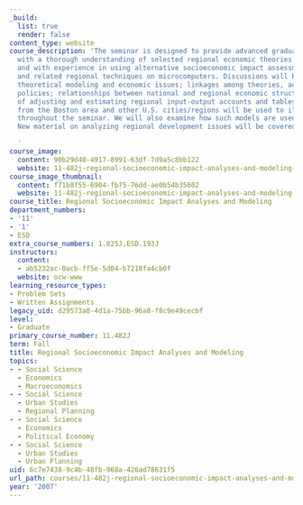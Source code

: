 ```yaml
---
_build:
  list: true
  render: false
content_type: website
course_description: 'The seminar is designed to provide advanced graduate students
  with a thorough understanding of selected regional economic theories and techniques
  and with experience in using alternative socioeconomic impact assessment models
  and related regional techniques on microcomputers. Discussions will be held on particular
  theoretical modeling and economic issues; linkages among theories, accounts, and
  policies; relationships between national and regional economic structures; and methods
  of adjusting and estimating regional input-output accounts and tables. Examples
  from the Boston area and other U.S. cities/regions will be used to illustrate points
  throughout the seminar. We will also examine how such models are used in other countries.
  New material on analyzing regional development issues will be covered.

  '
course_image:
  content: 90b29d40-4917-8991-63df-7d9a5c8bb122
  website: 11-482j-regional-socioeconomic-impact-analyses-and-modeling-fall-2007
course_image_thumbnail:
  content: f71b8f55-6904-fb75-76dd-ae0b54b35602
  website: 11-482j-regional-socioeconomic-impact-analyses-and-modeling-fall-2007
course_title: Regional Socioeconomic Impact Analyses and Modeling
department_numbers:
- '11'
- '1'
- ESD
extra_course_numbers: 1.825J,ESD.193J
instructors:
  content:
  - ab5232ac-0acb-ff5e-5d04-b7218fa4cb0f
  website: ocw-www
learning_resource_types:
- Problem Sets
- Written Assignments
legacy_uid: d29573a0-4d1a-75bb-96a8-f8c9e49cecbf
level:
- Graduate
primary_course_number: 11.482J
term: Fall
title: Regional Socioeconomic Impact Analyses and Modeling
topics:
- - Social Science
  - Economics
  - Macroeconomics
- - Social Science
  - Urban Studies
  - Regional Planning
- - Social Science
  - Economics
  - Political Economy
- - Social Science
  - Urban Studies
  - Urban Planning
uid: 6c7e7438-9c4b-48fb-968a-426ad78631f5
url_path: courses/11-482j-regional-socioeconomic-impact-analyses-and-modeling-fall-2007
year: '2007'
---
```

